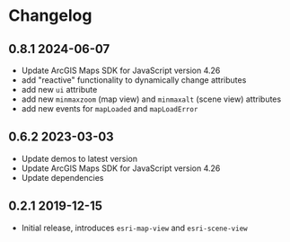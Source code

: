 # Changelog

## 0.8.1 2024-06-07

- Update ArcGIS Maps SDK for JavaScript version 4.26
- add "reactive" functionality to dynamically change attributes
- add new `ui` attribute
- add new `minmaxzoom` (map view) and `minmaxalt` (scene view) attributes
- add new events for `mapLoaded` and `mapLoadError`

## 0.6.2 2023-03-03

- Update demos to latest version
- Update ArcGIS Maps SDK for JavaScript version 4.26
- Update dependencies

## 0.2.1 2019-12-15

- Initial release, introduces `esri-map-view` and `esri-scene-view`
